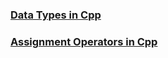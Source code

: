 
### [Data Types in Cpp](/Datatypes-cpp.md)
### [Assignment Operators in Cpp](/Assignment_Operators.md)
